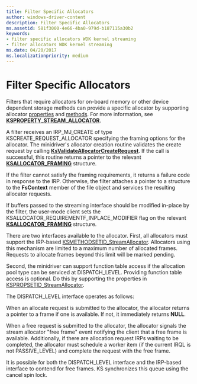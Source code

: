 ```yaml
---
title: Filter Specific Allocators
author: windows-driver-content
description: Filter Specific Allocators
ms.assetid: 581f3000-4e66-4ba0-979d-b187115a30b2
keywords:
- filter specific allocators WDK kernel streaming
- filter allocators WDK kernel streaming
ms.date: 04/20/2017
ms.localizationpriority: medium
---
```


# Filter Specific Allocators





Filters that require allocators for on-board memory or other device dependent storage methods can provide a specific allocator by supporting allocator [properties](https://msdn.microsoft.com/library/windows/hardware/ff566592) and [methods](https://msdn.microsoft.com/library/windows/hardware/ff563406). For more information, see [**KSPROPERTY\_STREAM\_ALLOCATOR**](https://msdn.microsoft.com/library/windows/hardware/ff565684).

A filter receives an IRP\_MJ\_CREATE of type KSCREATE\_REQUEST\_ALLOCATOR specifying the framing options for the allocator. The minidriver's allocator creation routine validates the create request by calling [**KsValidateAllocatorCreateRequest**](https://msdn.microsoft.com/library/windows/hardware/ff567219). If the call is successful, this routine returns a pointer to the relevant [**KSALLOCATOR\_FRAMING**](https://msdn.microsoft.com/library/windows/hardware/ff560979) structure.

If the filter cannot satisfy the framing requirements, it returns a failure code in response to the IRP. Otherwise, the filter attaches a pointer to a structure to the **FsContext** member of the file object and services the resulting allocator requests.

If buffers passed to the streaming interface should be modified in-place by the filter, the user-mode client sets the KSALLOCATOR\_REQUIREMENTF\_INPLACE\_MODIFIER flag on the relevant [**KSALLOCATOR\_FRAMING**](https://msdn.microsoft.com/library/windows/hardware/ff560979) structure.

There are two interfaces available to the allocator. First, all allocators must support the IRP-based [KSMETHODSETID\_StreamAllocator](https://msdn.microsoft.com/library/windows/hardware/ff563406). Allocators using this mechanism are limited to a maximum number of allocated frames. Requests to allocate frames beyond this limit will be marked pending.

Second, the minidriver can support function table access if the allocation pool type can be serviced at DISPATCH\_LEVEL. Providing function table access is optional. Do this by supporting the properties in [KSPROPSETID\_StreamAllocator](https://msdn.microsoft.com/library/windows/hardware/ff566592).

The DISPATCH\_LEVEL interface operates as follows:

When an allocate request is submitted to the allocator, the allocator returns a pointer to a frame if one is available. If not, it immediately returns **NULL**.

When a free request is submitted to the allocator, the allocator signals the stream allocator "free frame" event notifying the client that a free frame is available. Additionally, if there are allocation request IRPs waiting to be completed, the allocator must schedule a worker item (if the current IRQL is not PASSIVE\_LEVEL) and complete the request with the free frame.

It is possible for both the DISPATCH\_LEVEL interface and the IRP-based interface to contend for free frames. KS synchronizes this queue using the cancel spin lock.

 

 




